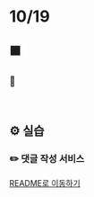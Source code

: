 # 10/19

## 🟪 

### 🧩 

<br>

## ⚙️ 실습

### ✏️ 댓글 작성 서비스

[README로 이동하기](./Practice/221019/README.md)
